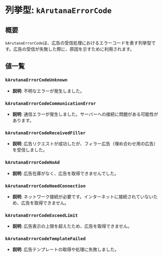 # 列挙型: `kArutanaErrorCode`

## 概要
`kArutanaErrorCode`は、広告の受信処理におけるエラーコードを表す列挙型です。広告の受信が失敗した際に、原因を示すために利用されます。

## 値一覧

### `kArutanaErrorCodeUnknown`
- **説明**: 不明なエラーが発生しました。

### `kArutanaErrorCodeCommunicationError`
- **説明**: 通信エラーが発生しました。サーバーへの接続に問題がある可能性があります。

### `kArutanaErrorCodeReceivedFiller`
- **説明**: 広告リクエストが成功したが、フィラー広告（埋め合わせ用の広告）を受信しました。

### `kArutanaErrorCodeNoAd`
- **説明**: 広告在庫がなく、広告を取得できませんでした。

### `kArutanaErrorCodeNeedConnection`
- **説明**: ネットワーク接続が必要です。インターネットに接続されていないため、広告を取得できません。

### `kArutanaErrorCodeExceedLimit`
- **説明**: 広告表示の上限を超えたため、広告を取得できません。

### `kArutanaErrorCodeTemplateFailed`
- **説明**: 広告テンプレートの取得や処理に失敗しました。
